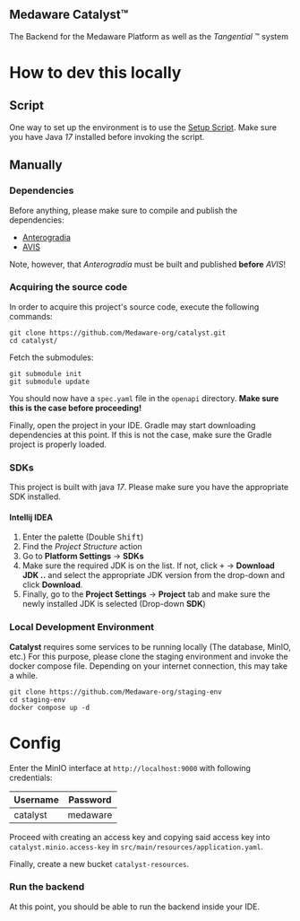 ## Medaware Catalyst™

The Backend for the Medaware Platform as well as the _Tangential_ ™ system

# How to dev this locally

## Script

One way to set up the environment is to use the [Setup Script](https://github.com/Medaware-org/setup-script).
Make sure you have Java _17_ installed before invoking the script.

## Manually

### Dependencies

Before anything, please make sure to compile and publish the dependencies:

- [Anterogradia](https://github.com/Medaware-org/anterogradia)
- [AVIS](https://github.com/Medaware-org/antg-avis)

Note, however, that _Anterogradia_ must be built and published **before** _AVIS_!

### Acquiring the source code

In order to acquire this project's source code, execute the following commands:

```shell
git clone https://github.com/Medaware-org/catalyst.git
cd catalyst/
```

Fetch the submodules:

```shell
git submodule init
git submodule update
```

You should now have a `spec.yaml` file in the `openapi` directory.
**Make sure this is the case before proceeding!**

Finally, open the project in your IDE. Gradle may start downloading dependencies
at this point. If this is not the case, make sure the Gradle project is properly loaded.

### SDKs

This project is built with java _17_. Please make sure you have the
appropriate SDK installed.

#### Intellij IDEA

1. Enter the palette (Double <kbd>Shift</kbd>)
2. Find the _Project Structure_ action
3. Go to **Platform Settings** &#8594; **SDKs**
4. Make sure the required JDK is on the list. If not, click <kbd>+</kbd> &#8594;
   **Download JDK ..** and select the appropriate JDK version from the drop-down
   and click **Download**.
5. Finally, go to the **Project Settings** &#8594; **Project** tab and make sure the
   newly installed JDK is selected (Drop-down **SDK**)

### Local Development Environment

**Catalyst** requires some services to be running locally (The
database, MinIO, etc.)
For this purpose, please clone the staging environment and invoke
the docker compose file. Depending on your internet connection, this may
take a while.

```shell
git clone https://github.com/Medaware-org/staging-env
cd staging-env
docker compose up -d
```

# Config

Enter the MinIO interface at `http://localhost:9000` with following credentials:

| Username | Password |
|----------|----------|
| catalyst | medaware |

Proceed with creating an access key and copying said access key into `catalyst.minio.access-key`
in `src/main/resources/application.yaml`.

Finally, create a new bucket `catalyst-resources`.

### Run the backend

At this point, you should be able to run the backend inside your IDE.
